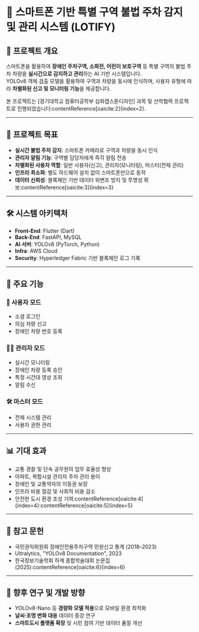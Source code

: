 # 📱 스마트폰 기반 특별 구역 불법 주차 감지 및 관리 시스템 (LOTIFY)

## 📌 프로젝트 개요
스마트폰을 활용하여 **장애인 주차구역, 소화전, 어린이 보호구역** 등 특별 구역의 불법 주차 차량을 **실시간으로 감지하고 관리**하는 AI 기반 시스템입니다.  
YOLOv8 객체 검출 모델을 활용하여 구역과 차량을 동시에 인식하며, 사용자 유형에 따라 **차별화된 신고 및 모니터링 기능**을 제공합니다.

본 프로젝트는 [경기대학교 컴퓨터공학부 심화캡스톤디자인] 과목 및 산학협력 프로젝트로 진행되었습니다:contentReference[oaicite:2]{index=2}.

---

## 🎯 프로젝트 목표
- **실시간 불법 주차 감지**: 스마트폰 카메라로 구역과 차량을 동시 인식
- **관리자 알림 기능**: 구역별 담당자에게 즉각 알림 전송
- **차별화된 사용자 역할**: 일반 사용자(신고), 관리자(모니터링), 마스터(전체 관리)
- **인프라 최소화**: 별도 하드웨어 설치 없이 스마트폰만으로 동작
- **데이터 신뢰성**: 블록체인 기반 데이터 위변조 방지 및 투명성 확보:contentReference[oaicite:3]{index=3}

---

## 🛠️ 시스템 아키텍처
- **Front-End**: Flutter (Dart)
- **Back-End**: FastAPI, MySQL
- **AI 서버**: YOLOv8 (PyTorch, Python)
- **Infra**: AWS Cloud
- **Security**: Hyperledger Fabric 기반 블록체인 로그 기록

---

## 📲 주요 기능
### 👤 사용자 모드
- 소셜 로그인
- 의심 차량 신고
- 장애인 차량 번호 등록

### 👨‍💼 관리자 모드
- 실시간 모니터링
- 장애인 차량 등록 승인
- 특정 시간대 영상 조회
- 알림 수신

### 🛠️ 마스터 모드
- 전체 시스템 관리
- 사용자 권한 관리

---

## 📊 기대 효과
- 교통 경찰 및 단속 공무원의 업무 효율성 향상
- 아파트, 복합시설 관리자 주차 관리 용이
- 장애인 및 교통약자의 이동권 보장
- 인프라 비용 절감 및 사회적 비용 감소
- 안전한 도시 환경 조성 기여:contentReference[oaicite:4]{index=4}:contentReference[oaicite:5]{index=5}

---

## 📖 참고 문헌
- 국민권익위원회 장애인전용주차구역 민원신고 통계 (2018–2023)
- Ultralytics, "YOLOv8 Documentation", 2023
- 한국정보기술학회 하계 종합학술대회 논문집 (2025):contentReference[oaicite:6]{index=6}

---

## 🚀 향후 연구 및 개발 방향
- YOLOv8-Nano 등 **경량화 모델 적용**으로 모바일 환경 최적화
- **날씨·조명 변화 대응** 데이터 증강 연구
- **스마트도시 플랫폼 확장** 및 시민 참여 기반 데이터 품질 개선

